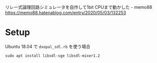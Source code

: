 リレー式論理回路シミュレータを自作して1bit CPUまで動かした - memo88  
https://memo88.hatenablog.com/entry/2020/05/03/132253

# Setup

Ubuntu 18.04 で `dxopal_sdl.rb` を使う場合

```
sudo apt install libsdl-sge libsdl-mixer1.2
```
